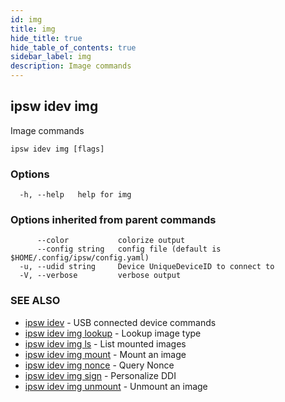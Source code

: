 ```yaml
---
id: img
title: img
hide_title: true
hide_table_of_contents: true
sidebar_label: img
description: Image commands
---
```

## ipsw idev img

Image commands

```
ipsw idev img [flags]
```

### Options

```
  -h, --help   help for img
```

### Options inherited from parent commands

```
      --color           colorize output
      --config string   config file (default is $HOME/.config/ipsw/config.yaml)
  -u, --udid string     Device UniqueDeviceID to connect to
  -V, --verbose         verbose output
```

### SEE ALSO

* [ipsw idev](/docs/cli/ipsw/idev)	 - USB connected device commands
* [ipsw idev img lookup](/docs/cli/ipsw/idev/img/lookup)	 - Lookup image type
* [ipsw idev img ls](/docs/cli/ipsw/idev/img/ls)	 - List mounted images
* [ipsw idev img mount](/docs/cli/ipsw/idev/img/mount)	 - Mount an image
* [ipsw idev img nonce](/docs/cli/ipsw/idev/img/nonce)	 - Query Nonce
* [ipsw idev img sign](/docs/cli/ipsw/idev/img/sign)	 - Personalize DDI
* [ipsw idev img unmount](/docs/cli/ipsw/idev/img/unmount)	 - Unmount an image

